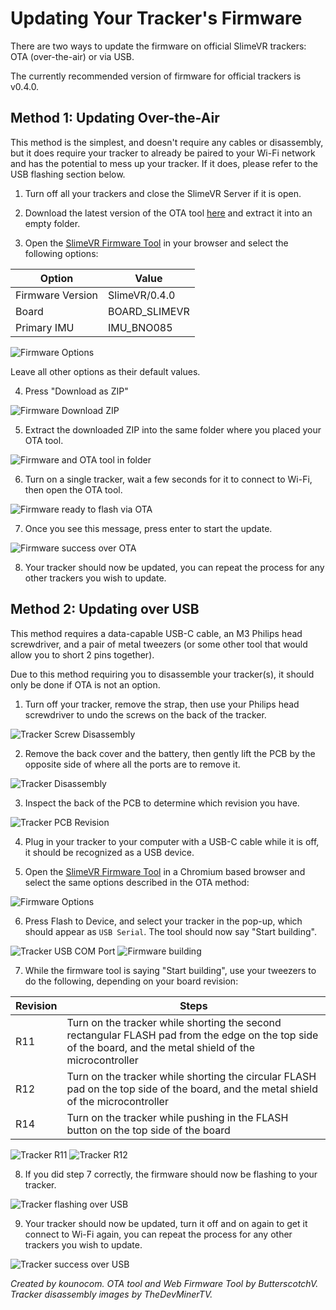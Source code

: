 # Updating Your Tracker's Firmware

There are two ways to update the firmware on official SlimeVR trackers: OTA (over-the-air) or via USB.

The currently recommended version of firmware for official trackers is v0.4.0.

## Method 1: Updating Over-the-Air

This method is the simplest, and doesn't require any cables or disassembly, but it does require your tracker to already be paired to your Wi-Fi network and has the potential to mess up your tracker. If it does, please refer to the USB flashing section below.

1. Turn off all your trackers and close the SlimeVR Server if it is open.

1. Download the latest version of the OTA tool [here](https://github.com/ButterscotchV/SlimeVR-OTA-CLI/releases/latest/download/SlimeVR-OTA.exe) and extract it into an empty folder.

1. Open the [SlimeVR Firmware Tool](https://slimevr-firmware.bscotch.ca/) in your browser and select the following options:

|      Option      |     Value     |
|------------------|---------------|
| Firmware Version | SlimeVR/0.4.0 |
|       Board      | BOARD_SLIMEVR |
|   Primary IMU    |   IMU_BNO085  |

![Firmware Options](assets/img/firmware_options.png)

Leave all other options as their default values.

4. Press "Download as ZIP"

![Firmware Download ZIP](assets/img/firmware_downloadaszip.png)

5. Extract the downloaded ZIP into the same folder where you placed your OTA tool.

![Firmware and OTA tool in folder](assets/img/firmware_otafolder.png)

6. Turn on a single tracker, wait a few seconds for it to connect to Wi-Fi, then open the OTA tool.

![Firmware ready to flash via OTA](assets/img/firmware_otareadytoflash.png)

7. Once you see this message, press enter to start the update.

![Firmware success over OTA](assets/img/firmware_otaflashed.png)

8. Your tracker should now be updated, you can repeat the process for any other trackers you wish to update.

## Method 2: Updating over USB

This method requires a data-capable USB-C cable, an M3 Philips head screwdriver, and a pair of metal tweezers (or some other tool that would allow you to short 2 pins together).

Due to this method requiring you to disassemble your tracker(s), it should only be done if OTA is not an option.

1. Turn off your tracker, remove the strap, then use your Philips head screwdriver to undo the screws on the back of the tracker.

![Tracker Screw Disassembly](assets/img/firmware_trackerscrews.jpg)
 
2. Remove the back cover and the battery, then gently lift the PCB by the opposite side of where all the ports are to remove it.

![Tracker Disassembly](assets/img/firmware_trackerdisassembly.jpg)

3. Inspect the back of the PCB to determine which revision you have.

![Tracker PCB Revision](assets/img/firmware_trackerrev.png)

4. Plug in your tracker to your computer with a USB-C cable while it is off, it should be recognized as a USB device.

5. Open the [SlimeVR Firmware Tool](https://slimevr-firmware.bscotch.ca/) in a Chromium based browser and select the same options described in the OTA method:

![Firmware Options](assets/img/firmware_options.png)

6. Press Flash to Device, and select your tracker in the pop-up, which should appear as `USB Serial`. The tool should now say "Start building".

![Tracker USB COM Port](assets/img/firmware_comportselection.png)
![Firmware building](assets/img/firmware_usbwaiting.png)

7. While the firmware tool is saying "Start building", use your tweezers to do the following, depending on your board revision:

|  Revision |                                                                             Steps                                                                           |
|-----------|-------------------------------------------------------------------------------------------------------------------------------------------------------------|
|    R11    | Turn on the tracker while shorting the second rectangular FLASH pad from the edge on the top side of the board, and the metal shield of the microcontroller |
|    R12    |            Turn on the tracker while shorting the circular FLASH pad on the top side of the board, and the metal shield of the microcontroller               |
|    R14    |                                           Turn on the tracker while pushing in the FLASH button on the top side of the board                           |

![Tracker R11](assets/img/firmware_flashpin_r11.jpg)
![Tracker R12](assets/img/firmware_flashpin_r12.jpg)

8. If you did step 7 correctly, the firmware should now be flashing to your tracker.

![Tracker flashing over USB](assets/img/firmware_usbflashing.png)

9. Your tracker should now be updated, turn it off and on again to get it connect to Wi-Fi again, you can repeat the process for any other trackers you wish to update.

![Tracker success over USB](assets/img/firmware_usbflashed.png)

*Created by kounocom. OTA tool and Web Firmware Tool by ButterscotchV. Tracker disassembly images by TheDevMinerTV.*





